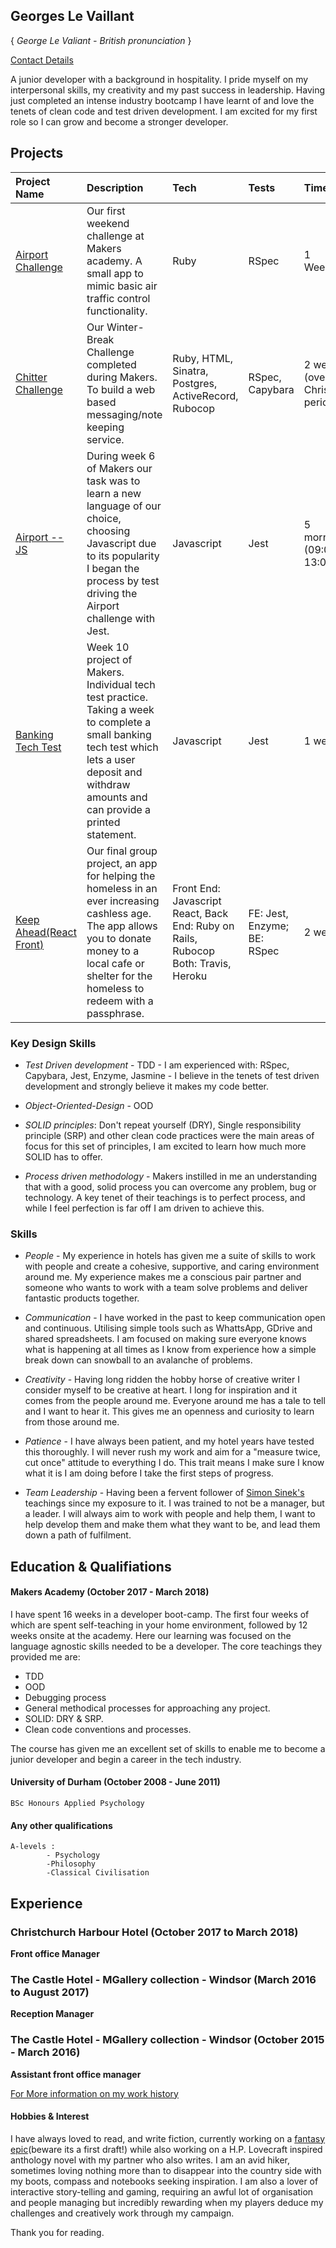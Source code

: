 ## Georges Le Vaillant
{ *George Le Valiant - British pronunciation* }

[Contact Details](https://github.com/stonefarmer9/CV/blob/master/contact-details.md)

A junior developer with a background in hospitality. I pride myself on my interpersonal skills, my creativity and my past success in leadership. Having just completed an intense industry bootcamp I have learnt of and love the tenets of clean code and test driven development. I am excited for my first role so I can grow and become a stronger developer.

## Projects
|Project Name|Description|Tech|Tests|Timeframe|
|:-----------|:----------|:---|:----|:--------|
|[Airport Challenge](https://github.com/stonefarmer9/airport_challenge)| Our first weekend challenge at Makers academy. A small app to mimic basic air traffic control functionality.|Ruby|RSpec|1 Weekend|
|[Chitter Challenge](https://github.com/stonefarmer9/chitter-challenge)|Our Winter-Break Challenge completed during Makers. To build a web based messaging/note keeping service.|Ruby, HTML, Sinatra, Postgres, ActiveRecord, Rubocop |RSpec, Capybara|2 weeks (over Christmas period)|
|[Airport -- JS](https://github.com/stonefarmer9/Airport---JS)|During week 6 of Makers our task was to learn a new language of our choice, choosing Javascript due to its popularity I began the process by test driving the Airport challenge with Jest. |Javascript|Jest|5 mornings (09:00-13:00)|
|[Banking Tech Test](https://github.com/stonefarmer9/Banking-tech-test)|Week 10 project of Makers. Individual tech test practice. Taking a week to complete a small banking tech test which lets a user deposit and withdraw amounts and can provide a printed statement.|Javascript|Jest|1 week|
|[Keep Ahead(React Front)](https://github.com/stonefarmer9/keepAhead-react_front_end_hhh)|Our final group project, an app for helping the homeless in an ever increasing cashless age. The app allows you to donate money to a local cafe or shelter for the homeless to redeem with a passphrase.|Front End: Javascript React, Back End: Ruby on Rails, Rubocop Both: Travis, Heroku|FE: Jest, Enzyme; BE: RSpec|2 weeks|

### Key Design Skills

 - _Test Driven development_ - TDD - I am experienced with: RSpec, Capybara, Jest, Enzyme, Jasmine - I believe in the tenets of test driven development and strongly believe it makes my code better.

 - _Object-Oriented-Design_ - OOD

 - _SOLID principles_: Don't repeat yourself (DRY), Single responsibility principle (SRP) and other clean code practices were the main areas of focus for this set of principles, I am excited to learn how much more SOLID has to offer.

 - _Process driven methodology_ - Makers instilled in me an understanding that with a good, solid process you can overcome any problem, bug or technology. A key tenet of their teachings is to perfect process, and while I feel perfection is far off I am driven to achieve this.



### Skills

- _People_ - My experience in hotels has given me a suite of skills to work with people and create a cohesive, supportive, and caring environment around me. My experience makes me a conscious pair partner and someone who wants to work with a team solve problems and deliver fantastic products together.

- _Communication_ - I have worked in the past to keep communication open and continuous. Utilising simple tools such as WhattsApp, GDrive and shared spreadsheets. I am focused on making sure everyone knows what is happening at all times as I know from experience how a simple break down can snowball to an avalanche of problems.

- _Creativity_ - Having long ridden the hobby horse of creative writer I consider myself to be creative at heart. I long for inspiration and it comes from the people around me. Everyone around me has a tale to tell and I want to hear it. This gives me an openness and curiosity to learn from those around me.

- _Patience_ - I have always been patient, and my hotel years have tested this thoroughly. I will never rush my work and aim for a "measure twice, cut once" attitude to everything I do. This trait means I make sure I know what it is I am doing before I take the first steps of progress.

- _Team Leadership_ - Having been a fervent follower of [Simon Sinek's](https://www.youtube.com/watch?v=u4ZoJKF_VuA&list=FLS9PFx7DUC7LOAII8mrArkw&index=8&t=0s) teachings since my exposure to it. I was trained to not be a manager, but a leader. I will always aim to work with people and help them, I want to help develop them and make them what they want to be, and lead them down a path of fulfilment.


## Education & Qualifiations

#### Makers Academy (October 2017 - March 2018)

I have spent 16 weeks in a developer boot-camp. The first four weeks of which are spent self-teaching in your home environment, followed by 12 weeks onsite at the academy. Here our learning was focused on the language agnostic skills needed to be a developer. The core teachings they provided me are:

- TDD
- OOD
- Debugging process
- General methodical processes for approaching any project.
- SOLID: DRY & SRP.
- Clean code conventions and processes.

The course has given me an excellent set of skills to enable me to become a junior developer and begin a career in the tech industry.

#### University of Durham (October 2008 - June 2011)

    BSc Honours Applied Psychology

#### Any other qualifications

```
A-levels :
        - Psychology
        -Philosophy
        -Classical Civilisation
```

## Experience

### Christchurch Harbour Hotel (October 2017 to March 2018)    

**Front office Manager**

### The Castle Hotel - MGallery collection - Windsor (March 2016 to August 2017)   

**Reception Manager**

### The Castle Hotel - MGallery collection - Windsor (October 2015 - March 2016)

 **Assistant front office manager**

 [For More information on my work history](https://github.com/stonefarmer9/CV/blob/master/workExperience.md)

#### Hobbies & Interest ####
I have always loved to read, and write fiction, currently working on a [fantasy epic](https://docs.google.com/document/d/1PUuP8AwBn2UY2svVBM5e8csOQf1CNxPyTvvl32xe3d4/edit?usp=sharing)(beware its a first draft!) while also working on a H.P. Lovecraft inspired anthology novel with my partner who also writes.
I am an avid hiker, sometimes loving nothing more than to disappear into the country side with my boots, compass and notebooks seeking inspiration.
I am also a lover of interactive story-telling and gaming, requiring an awful lot of organisation and people managing but incredibly rewarding when my players deduce my challenges and creatively work through my campaign.

Thank you for reading.
